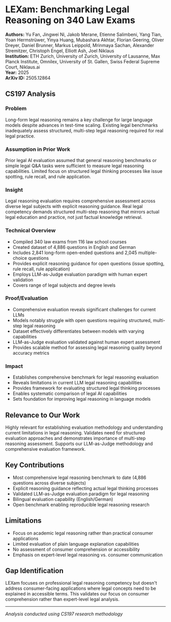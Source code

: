 # LEXam: Benchmarking Legal Reasoning on 340 Law Exams

**Authors:** Yu Fan, Jingwei Ni, Jakob Merane, Etienne Salimbeni, Yang Tian, Yoan Hermstrüwer, Yinya Huang, Mubashara Akhtar, Florian Geering, Oliver Dreyer, Daniel Brunner, Markus Leippold, Mrinmaya Sachan, Alexander Stremitzer, Christoph Engel, Elliott Ash, Joel Niklaus  
**Institution:** ETH Zurich, University of Zurich, University of Lausanne, Max Planck Institute, Omnilex, University of St. Gallen, Swiss Federal Supreme Court, Niklaus.ai  
**Year:** 2025  
**ArXiv ID:** 2505.12864

## CS197 Analysis

### Problem
Long-form legal reasoning remains a key challenge for large language models despite advances in test-time scaling. Existing legal benchmarks inadequately assess structured, multi-step legal reasoning required for real legal practice.

### Assumption in Prior Work
Prior legal AI evaluation assumed that general reasoning benchmarks or simple legal Q&A tasks were sufficient to measure legal reasoning capabilities. Limited focus on structured legal thinking processes like issue spotting, rule recall, and rule application.

### Insight
Legal reasoning evaluation requires comprehensive assessment across diverse legal subjects with explicit reasoning guidance. Real legal competency demands structured multi-step reasoning that mirrors actual legal education and practice, not just factual knowledge retrieval.

### Technical Overview
- Compiled 340 law exams from 116 law school courses
- Created dataset of 4,886 questions in English and German
- Includes 2,841 long-form open-ended questions and 2,045 multiple-choice questions
- Provides explicit reasoning guidance for open questions (issue spotting, rule recall, rule application)
- Employs LLM-as-Judge evaluation paradigm with human expert validation
- Covers range of legal subjects and degree levels

### Proof/Evaluation
- Comprehensive evaluation reveals significant challenges for current LLMs
- Models notably struggle with open questions requiring structured, multi-step legal reasoning
- Dataset effectively differentiates between models with varying capabilities
- LLM-as-Judge evaluation validated against human expert assessment
- Provides scalable method for assessing legal reasoning quality beyond accuracy metrics

### Impact
- Establishes comprehensive benchmark for legal reasoning evaluation
- Reveals limitations in current LLM legal reasoning capabilities
- Provides framework for evaluating structured legal thinking processes
- Enables systematic comparison of legal AI capabilities
- Sets foundation for improving legal reasoning in language models

## Relevance to Our Work
Highly relevant for establishing evaluation methodology and understanding current limitations in legal reasoning. Validates need for structured evaluation approaches and demonstrates importance of multi-step reasoning assessment. Supports our LLM-as-Judge methodology and comprehensive evaluation framework.

## Key Contributions
- Most comprehensive legal reasoning benchmark to date (4,886 questions across diverse subjects)
- Explicit reasoning guidance reflecting actual legal thinking processes
- Validated LLM-as-Judge evaluation paradigm for legal reasoning
- Bilingual evaluation capability (English/German)
- Open benchmark enabling reproducible legal reasoning research

## Limitations
- Focus on academic legal reasoning rather than practical consumer applications
- Limited evaluation of plain language explanation capabilities
- No assessment of consumer comprehension or accessibility
- Emphasis on expert-level legal reasoning vs. consumer communication

## Gap Identification
LEXam focuses on professional legal reasoning competency but doesn't address consumer-facing applications where legal concepts need to be explained in accessible terms. This validates our focus on consumer comprehension rather than expert-level legal analysis.

---
*Analysis conducted using CS197 research methodology*